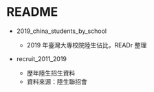 # README
* 2019_china_students_by_school
	* 2019 年臺灣大專校院陸生佔比，READr 整理

* recruit_2011_2019
	* 歷年陸生招生資料
	* 資料來源：陸生聯招會